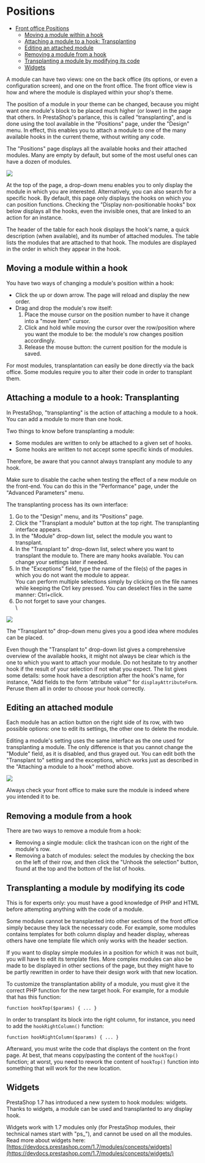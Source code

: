 # Positions

* [Front office Positions](positions.md#Positions-FrontofficePositions)
  * [Moving a module within a hook](positions.md#Positions-Movingamodulewithinahook)
  * [Attaching a module to a hook: Transplanting](positions.md#Positions-Attachingamoduletoahook:Transplanting)
  * [Editing an attached module](positions.md#Positions-Editinganattachedmodule)
  * [Removing a module from a hook](positions.md#Positions-Removingamodulefromahook)
  * [Transplanting a module by modifying its code](positions.md#Positions-Transplantingamodulebymodifyingitscode)
  * [Widgets](positions.md#Positions-Widgets)

A module can have two views: one on the back office (its options, or even a configuration screen), and one on the front office. The front office view is how and where the module is displayed within your shop's theme.

The position of a module in your theme can be changed, because you might want one module's block to be placed much higher (or lower) in the page that others. In PrestaShop's parlance, this is called "transplanting", and is done using the tool available in the "Positions" page, under the "Design" menu. In effect, this enables you to attach a module to one of the many available hooks in the current theme, without writing any code.

The "Positions" page displays all the available hooks and their attached modules. Many are empty by default, but some of the most useful ones can have a dozen of modules.

![](<../../../.gitbook/assets/64225563 (6).png>)

At the top of the page, a drop-down menu enables you to only display the module in which you are interested. Alternatively, you can also search for a specific hook. By default, this page only displays the hooks on which you can position functions. Checking the "Display non-positionable hooks" box below displays all the hooks, even the invisible ones, that are linked to an action for an instance.

The header of the table for each hook displays the hook's name, a quick description (when available), and its number of attached modules. The table lists the modules that are attached to that hook. The modules are displayed in the order in which they appear in the hook.

## Moving a module within a hook <a href="positions-movingamodulewithinahook" id="positions-movingamodulewithinahook"></a>

You have two ways of changing a module's position within a hook:

* Click the up or down arrow. The page will reload and display the new order.
* Drag and drop the module's row itself:
  1. Place the mouse cursor on the position number to have it change into a "move item" cursor.
  2. Click and hold while moving the cursor over the row/position where you want the module to be: the module's row changes position accordingly.
  3. Release the mouse button: the current position for the module is saved.

For most modules, transplantation can easily be done directly via the back office. Some modules require you to alter their code in order to transplant them.

## Attaching a module to a hook: Transplanting <a href="positions-attachingamoduletoahook-transplanting" id="positions-attachingamoduletoahook-transplanting"></a>

In PrestaShop, "transplanting" is the action of attaching a module to a hook. You can add a module to more than one hook.

Two things to know before transplanting a module:

* Some modules are written to only be attached to a given set of hooks.
* Some hooks are written to not accept some specific kinds of modules.

Therefore, be aware that you cannot always transplant any module to any hook.

Make sure to disable the cache when testing the effect of a new module on the front-end. You can do this in the "Performance" page, under the "Advanced Parameters" menu.

The transplanting process has its own interface:

1. Go to the "Design" menu, and its "Positions" page.
2. Click the "Transplant a module" button at the top right. The transplanting interface appears.
3. In the "Module" drop-down list, select the module you want to transplant.
4. In the "Transplant to" drop-down list, select where you want to transplant the module to. There are many hooks available. You can change your settings later if needed.
5. In the "Exceptions" field, type the name of the file(s) of the pages in which you do not want the module to appear.\
   You can perform multiple selections simply by clicking on the file names while keeping the Ctrl key pressed. You can deselect files in the same manner: Ctrl+click.
6. Do not forget to save your changes.\
   \


![](<../../../.gitbook/assets/51839907 (4) (3).png>)

The "Transplant to" drop-down menu gives you a good idea where modules can be placed.

Even though the "Transplant to" drop-down list gives a comprehensive overview of the available hooks, it might not always be clear which is the one to which you want to attach your module. Do not hesitate to try another hook if the result of your selection if not what you expect. The list gives some details: some hook have a description after the hook's name, for instance, "Add fields to the form 'attribute value'" for `displayAttributeForm`. Peruse them all in order to choose your hook correctly.

## Editing an attached module <a href="positions-editinganattachedmodule" id="positions-editinganattachedmodule"></a>

Each module has an action button on the right side of its row, with two possible options: one to edit its settings, the other one to delete the module.

Editing a module's setting uses the same interface as the one used for transplanting a module. The only difference is that you cannot change the "Module" field, as it is disabled, and thus grayed out. You can edit both the "Transplant to" setting and the exceptions, which works just as described in the "Attaching a module to a hook" method above.

![](<../../../.gitbook/assets/64225504 (4) (5) (7).png>)

Always check your front office to make sure the module is indeed where you intended it to be.

## Removing a module from a hook <a href="positions-removingamodulefromahook" id="positions-removingamodulefromahook"></a>

There are two ways to remove a module from a hook:

* Removing a single module: click the trashcan icon on the right of the module's row.
* Removing a batch of modules: select the modules by checking the box on the left of their row, and then click the "Unhook the selection" button, found at the top and the bottom of the list of hooks.

## Transplanting a module by modifying its code <a href="positions-transplantingamodulebymodifyingitscode" id="positions-transplantingamodulebymodifyingitscode"></a>

This is for experts only: you must have a good knowledge of PHP and HTML before attempting anything with the code of a module.

Some modules cannot be transplanted into other sections of the front office simply because they lack the necessary code. For example, some modules contains templates for both column display and header display, whereas others have one template file which only works with the header section. 

If you want to display simple modules in a position for which it was not built, you will have to edit its template files. More complex modules can also be made to be displayed in other sections of the page, but they might have to be partly rewritten in order to have their design work with that new location.

To customize the transplantation ability of a module, you must give it the correct PHP function for the new target hook. For example, for a module that has this function:

```
function hookTop($params) { ... } 
```

In order to transplant its block into the right column, for instance, you need to add the `hookRightColumn()` function:

```
function hookRightColumn($params) { ... } 
```

Afterward, you must write the code that displays the content on the front page. At best, that means copy/pasting the content of the `hookTop()` function; at worst, you need to rework the content of `hookTop()` function into something that will work for the new location.

## Widgets <a href="positions-widgets" id="positions-widgets"></a>

PrestaShop 1.7 has introduced a new system to hook modules: widgets. Thanks to widgets, a module can be used and transplanted to any display hook.

Widgets work with 1.7 modules only (for PrestaShop modules, their technical names start with "ps\_"), and cannot be used on all the modules. Read more about widgets here: [https://devdocs.prestashop.com/1.7/modules/concepts/widgets](https://devdocs.prestashop.com/1.7/modules/concepts/widgets/)
